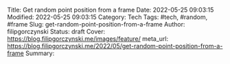 Title: Get random point position from a frame
Date: 2022-05-25 09:03:15
Modified: 2022-05-25 09:03:15
Category: Tech
Tags: #tech, #random, #frame
Slug: get-random-point-position-from-a-frame
Author: filipgorczynski
Status: draft
Cover: https://blog.filipgorczynski.me/images/feature/
meta_url: https://blog.filipgorczynski.me/2022/05/get-random-point-position-from-a-frame
Summary: 
